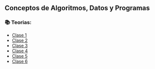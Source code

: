 ## Conceptos de Algoritmos, Datos y Programas 

### :books: Teorias:
* [Clase 1](Teorias/teoria_1.pdf)
* [Clase 2](Teorias/teoria_2.pdf)
* [Clase 3]()
* [Clase 4]()
* [Clase 5]()
* [Clase 6]()


